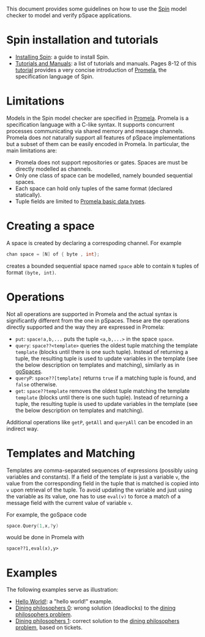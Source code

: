 This document provides some guidelines on how to use the [Spin](http://spinroot.com/) model checker to model and verify pSpace applications.

# Spin installation and tutorials
- [Installing Spin](http://spinroot.com/spin/Man/README.html): a guide to install Spin.
- [Tutorials and Manuals](http://spinroot.com/spin/Man/): a list of tutorials and manuals. Pages 8-12 of this [tutorial](http://spinroot.com/spin/Doc/SpinTutorial.pdf) provides a very concise introduction of [Promela](http://spinroot.com/spin/Man/Intro.html), the specification language of Spin.

# Limitations
Models in the Spin model checker are specified in [Promela](http://spinroot.com/spin/Man/Intro.html). Promela is a specification language with a C-like syntax. It supports concurrent processes communicating via shared memory and message channels. Promela does *not* naturally support all features of pSpace implementations but a subset of them can be easily encoded in Promela. In particular, the main limitations are:
- Promela does not support repositories or gates. Spaces are must be directly modelled as channels.
- Only one class of space can be modelled, namely bounded sequential spaces.
- Each space can hold only tuples of the same format (declared statically).
- Tuple fields are limited to [Promela basic data types](http://spinroot.com/spin/Man/datatypes.html).

# Creating a space
A space is created by declaring a correspoding channel. For example 

```C
chan space = [N] of { byte , int};
```

creates a bounded sequential space named `space` able to contain `N` tuples of format `(byte, int)`.

# Operations
Not all operations are supported in Promela and the actual syntax is significantly different from the one in pSpaces. These are the operations directly supported and the way they are expressed in Promela:

- `put`: `space!a,b,...` puts the tuple `<a,b,...>` in the space `space`.
- `query`: `space??<template>` queries the oldest tuple matching the template `template` (blocks until there is one such tuple). Instead of returning a tuple, the resulting tuple is used to update variables in the template (see the below description on templates and matching), similarly as in [goSpaces](https://github.com/pSpaces/goSpace).
- `queryP`: `space??[template]` returns `true` if a matching tuple is found, and `false` otherwise.
- `get`: `space??template` removes the oldest tuple matching the template `template` (blocks until there is one such tuple). Instead of returning a tuple, the resulting tuple is used to update variables in the template (see the below description on templates and matching).

Additional operations like `getP`, `getAll` and `queryAll` can be encoded in an indirect way.

# Templates and Matching
Templates are comma-separated sequences of expressions (possibly using variables and constants). If a field of the template is just a variable `v`, the value from the corresponding field in the tuple that is matched is copied into `v` upon retrieval of the tuple. To avoid updating the variable and just using the variable as its value, one has to use `eval(v)` to force a match of a message field with the current value of variable `v`. 

For example, the goSpace code 

```go
space.Query(1,x,?y)
```  

would be done in Promela with

```
space??1,eval(x),y>
```  

# Examples
The following examples serve as illustration:
- [Hello World!](HelloWorld.pml): a "hello world!" example.
- [Dining philosophers 0](philosophers-0.md): wrong solution (deadlocks) to the [dining philosophers problem](https://en.wikipedia.org/wiki/Dining_philosophers_problem).
- [Dining philosophers 1](philosophers-1.md): correct solution to the [dining philosophers problem](https://en.wikipedia.org/wiki/Dining_philosophers_problem), based on tickets.



